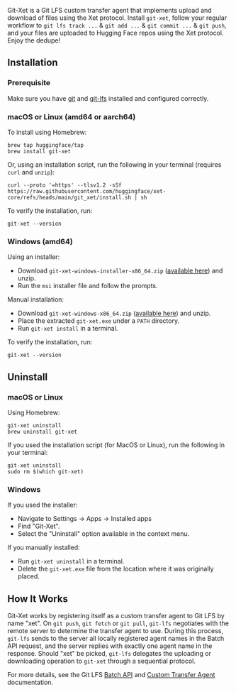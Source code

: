 Git-Xet is a Git LFS custom transfer agent that implements upload and download of files using the Xet protocol. Install `git-xet`, follow your regular workflow to `git lfs track ...` & `git add ...` & `git commit ...` & `git push`, and your files are uploaded to Hugging Face repos using the Xet protocol. Enjoy the dedupe!

## Installation
### Prerequisite
Make sure you have [git](https://git-scm.com/downloads) and [git-lfs](https://git-lfs.com/) installed and configured correctly.
### macOS or Linux (amd64 or aarch64)
 To install using Homebrew:
   ```
   brew tap huggingface/tap
   brew install git-xet
   ```
 Or, using an installation script, run the following in your terminal (requires `curl` and `unzip`):
   ```
   curl --proto '=https' --tlsv1.2 -sSf https://raw.githubusercontent.com/huggingface/xet-core/refs/heads/main/git_xet/install.sh | sh
   ```
  To verify the installation, run:
   ```
   git-xet --version
   ```

### Windows (amd64)
 Using an installer: 
 - Download `git-xet-windows-installer-x86_64.zip` ([available here](https://github.com/huggingface/xet-core/releases/download/git-xet-v0.1.0/git-xet-windows-installer-x86_64.zip)) and unzip. 
 - Run the `msi` installer file and follow the prompts.
   
 Manual installation:
 - Download `git-xet-windows-x86_64.zip` ([available here](https://github.com/huggingface/xet-core/releases/download/git-xet-v0.1.0/git-xet-windows-x86_64.zip)) and unzip. 
 - Place the extracted `git-xet.exe` under a `PATH` directory.
 - Run `git-xet install` in a terminal.

To verify the installation, run:
  ```
  git-xet --version
  ```

## Uninstall
### macOS or Linux
Using Homebrew:
   ```
   git-xet uninstall
   brew uninstall git-xet
   ```
If you used the installation script (for MacOS or Linux), run the following in your terminal:
   ```
   git-xet uninstall
   sudo rm $(which git-xet)
   ```
### Windows
If you used the installer:
-  Navigate to Settings -> Apps -> Installed apps
- Find "Git-Xet".
- Select the "Uninstall" option available in the context menu.

If you manually installed:
- Run `git-xet uninstall` in a terminal. 
- Delete the `git-xet.exe` file from the location where it was originally placed.

## How It Works
Git-Xet works by registering itself as a custom transfer agent to Git LFS by name "xet". On `git push`, `git fetch` or `git pull`, `git-lfs` negotiates with the remote server to determine the transfer agent to use. During this process, `git-lfs` sends to the server all locally registered agent names in the Batch API request, and the server replies with exactly one agent name in the response. Should "xet" be picked, `git-lfs` delegates the uploading or downloading operation to `git-xet` through a sequential protocol.

For more details, see the Git LFS [Batch API](https://github.com/git-lfs/git-lfs/blob/main/docs/api/batch.md) and [Custom Transfer Agent](https://github.com/git-lfs/git-lfs/blob/main/docs/custom-transfers.md) documentation.
